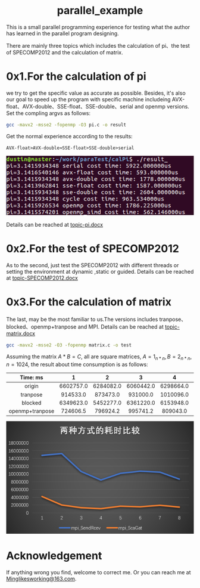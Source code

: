 <h1 align="center">
    <br>parallel_example
</h1>

This is a small parallel programming experience for testing what the author has learned in the parallel program designing.

There are mainly three topics which includes the calculation of pi、the test of SPECOMP2012 and the calculation of matrix.

# 0x1.For the calculation of pi
we try to get the specific value as accurate as possible. Besides, it's also our goal to speed up the
program with specific machine includeing AVX-float、AVX-double、SSE-float、SSE-double、serial and openmp versions.
Set the compling argvs as follows:
~~~~bash
gcc -mavx2 -msse2 -fopenmp -O3 pi.c -o result
~~~~
Get the normal experience according to the results:
~~~~text
AVX-float>AVX-double≈SSE-float>SSE-double>serial
~~~~
![Image text](https://github.com/JK-Star/images/blob/master/pi.png)

Details can be reached at [topic-pi.docx](https://github.com/JK-Star/parallel_examples/blob/master/doc/topic-pi.docx)

# 0x2.For the test of SPECOMP2012
As to the second, just test the SPECOMP2012 with different threads or setting the environment at dynamic ,static or guided.
Details can be reached at [topic-SPECOMP2012.docx](https://github.com/JK-Star/parallel_examples/blob/master/doc/topic-SPECOMP2012.docx)

# 0x3.For the calculation of matrix
The last, may be the most familiar to us.The versions includes tranpose、blocked、openmp+tranpose and MPI.
Details can be reached at [topic-matrix.docx](https://github.com/JK-Star/parallel_examples/blob/master/doc/topic-matrix.docx)
~~~~bash
gcc -mavx2 -msse2 -O3 -fopenmp matrix.c -o test
~~~~

Assuming the matrix $A * B = C$, all are square matrices, $A=1_{n*n}, B=2_{n*n}$, $n=1024$, the result about time consumption is as follows:

|    Time: ms     |     1     |     2     |     3     |     4     |  average  |
| :-------------: | :-------: | :-------: | :-------: | :-------: | :-------: |
|     origin      | 6602757.0 | 6284082.0 | 6060442.0 | 6298664.0 | 6311486.3 |
|    tranpose     | 914533.0  | 873473.0  | 931000.0  | 1010096.0 | 932275.5  |
|     blocked     | 6349623.0 | 5452277.0 | 6361220.0 | 6153948.0 | 6079267.0 |
| openmp+tranpose | 724606.5  | 796924.2  | 995741.2  | 809043.0  | 831578.7  |

![Image text](https://github.com/JK-Star/images/blob/master/mpi.png)



# Acknowledgement
If anything wrong you find, welcome to correct me. Or you can reach me at Minglikesworking@163.com.




